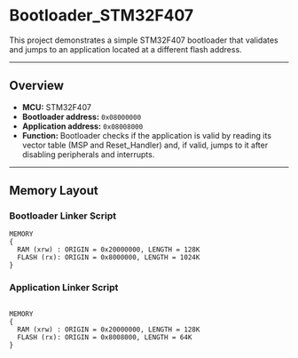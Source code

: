 # Bootloader_STM32F407

This project demonstrates a simple STM32F407 bootloader that validates and jumps to an application located at a different flash address.

---

## Overview
- **MCU:** STM32F407
- **Bootloader address:** `0x08000000`
- **Application address:** `0x08008000`
- **Function:** Bootloader checks if the application is valid by reading its vector table (MSP and Reset_Handler) and, if valid, jumps to it after disabling peripherals and interrupts.

---

## Memory Layout

### Bootloader Linker Script
```ld
MEMORY
{
  RAM (xrw) : ORIGIN = 0x20000000, LENGTH = 128K
  FLASH (rx): ORIGIN = 0x8000000, LENGTH = 1024K
}
```
### Application Linker Script
```ld

MEMORY
{
  RAM (xrw) : ORIGIN = 0x20000000, LENGTH = 128K
  FLASH (rx): ORIGIN = 0x8008000, LENGTH = 64K
}
```
